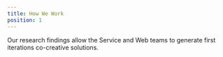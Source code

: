 ```yaml
---
title: How We Work
position: 1
---
```


Our research findings allow the Service and Web teams to generate first iterations co-creative solutions.
